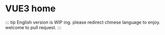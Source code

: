 # VUE3 home

::: tip
English version is WIP ing. please redirect chinese language to enjoy. welcome to pull request.
:::
